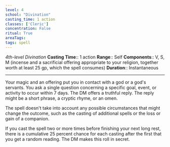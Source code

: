 ```yaml
---
level: 4
school: "Divination"
casting_time: 1 action
classes: ['Cleric']
concentration: False
ritual: True
areaTags: 
tags: spell
---
```


_4th-level Divination_
**Casting Time**:: 1 action
**Range**:: Self
**Components**:: V, S, M (incense and a sacrificial offering appropriate to your religion, together worth at least 25 gp, which the spell consumes)
**Duration**:: Instantaneous

---

Your magic and an offering put you in contact with a god or a god's servants. You ask a single question concerning a specific goal, event, or activity to occur within 7 days. The DM offers a truthful reply. The reply might be a short phrase, a cryptic rhyme, or an omen.

The spell doesn't take into account any possible circumstances that might change the outcome, such as the casting of additional spells or the loss or gain of a companion.

If you cast the spell two or more times before finishing your next long rest, there is a cumulative 25 percent chance for each casting after the first that you get a random reading. The DM makes this roll in secret.



